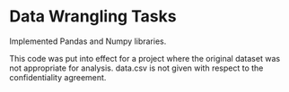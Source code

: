 Data Wrangling Tasks
====================
Implemented Pandas and Numpy libraries.

This code was put into effect for a project where the original dataset was not appropriate for analysis.
data.csv is not given with respect to the confidentiality agreement.
